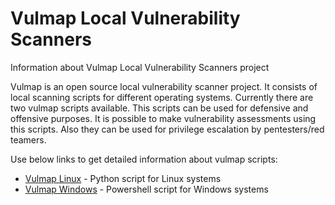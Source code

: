 # Vulmap Local Vulnerability Scanners
Information about Vulmap Local Vulnerability Scanners project

Vulmap is an open source local vulnerability scanner project. It consists of local scanning scripts for different operating systems. Currently there are two vulmap scripts available. This scripts can be used for defensive and offensive purposes. It is possible to make vulnerability assessments using this scripts. Also they can be used for privilege escalation by pentesters/red teamers.

Use below links to get detailed information about vulmap scripts:

- [Vulmap Linux](https://github.com/ozelfatih/vulmap-linux) - Python script for Linux systems
- [Vulmap Windows](https://github.com/yavuzatlas/vulmap-windows) - Powershell script for Windows systems
